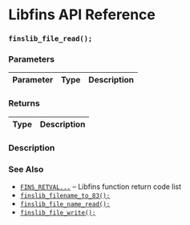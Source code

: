 # Libfins API Reference

### `finslib_file_read();`

### Parameters

| Parameter | Type | Description |
| :--- | :--- | :--- |

### Returns

| Type | Description |
| :--- | :--- |

### Description

### See Also

* [`FINS_RETVAL...`](FINS_RETVAL.md) &ndash; Libfins function return code list
* [`finslib_filename_to_83();`](finslib_filename_to_83.md)
* [`finslib_file_name_read();`](finslib_file_name_read.md)
* [`finslib_file_write();`](finslib_file_write.md)
